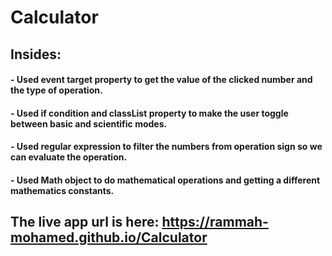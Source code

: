 # Calculator
## Insides:  
 #### - Used event target property to get the value of the clicked number and the type of operation.
 #### - Used if condition and classList property to make the user toggle between basic and scientific modes.
 #### - Used regular expression to filter the numbers from operation sign so we can evaluate the operation.
 #### - Used Math object to do mathematical operations and getting a different mathematics constants.
## The live app url is here:  https://rammah-mohamed.github.io/Calculator 
